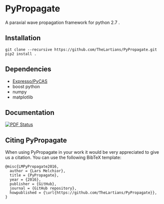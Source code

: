 # PyPropagate

A paraxial wave propagation framework for python 2.7 . 

## Installation
    
    git clone --recursive https://github.com/TheLartians/PyPropagate.git
    pip2 install .

## Dependencies

- [Expresso/PyCAS](https://github.com/TheLartians/Expresso)
- boost python
- numpy
- matplotlib

## Documentation

[![PDF Status](https://www.sharelatex.com/github/repos/TheLartians/PyPropagate/builds/latest/badge.svg)](https://www.sharelatex.com/github/repos/TheLartians/PyPropagate/builds/latest/output.pdf)

## Citing PyPropagate
When using PyPropagate in your work it would be very appreciated to give us a citation. You can use the following BibTeX template:

    @misc{LMPyPropagate2016,
      author = {Lars Melchior},
      title = {PyPropagate},
      year = {2016},
      publisher = {GitHub},
      journal = {GitHub repository},
      howpublished = {\url{https://github.com/TheLartians/PyPropagate}},
    }
